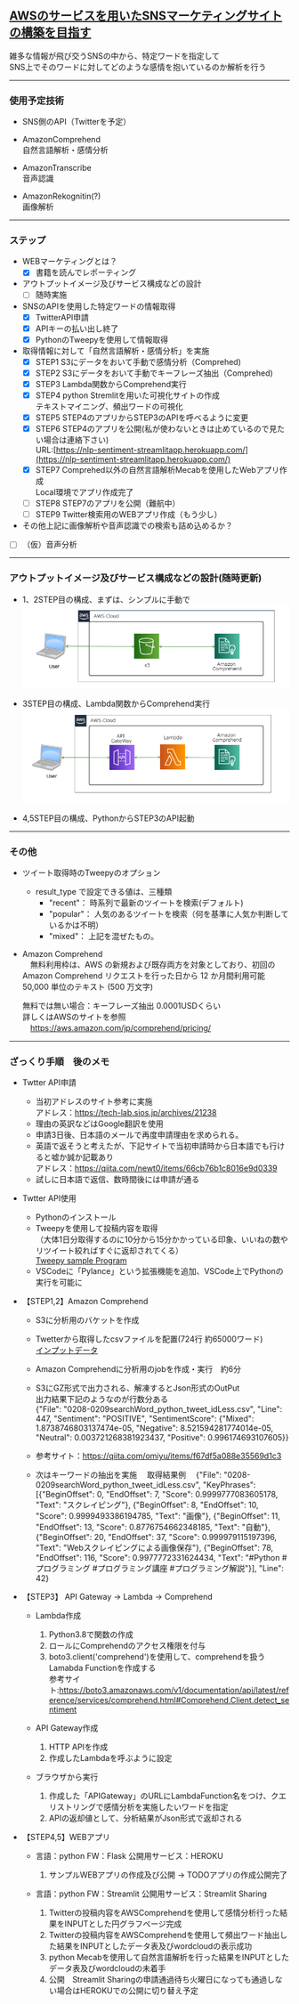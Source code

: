 ## <u>AWSのサービスを用いたSNSマーケティングサイトの構築を目指す</u>  

雑多な情報が飛び交うSNSの中から、特定ワードを指定して  
SNS上でそのワードに対してどのような感情を抱いているのか解析を行う

---

### 使用予定技術
 - SNS側のAPI（Twitterを予定）

 - AmazonComprehend  
   自然言語解析・感情分析

 - AmazonTranscribe  
   音声認識

 - AmazonRekognitin(?)   
   画像解析

---

### ステップ

- WEBマーケティングとは？  
  - [x] 書籍を読んでレポーティング  

- アウトプットイメージ及びサービス構成などの設計  
  - [ ] 随時実施  

- SNSのAPIを使用した特定ワードの情報取得  
  - [x] TwitterAPI申請  
  - [x] APIキーの払い出し終了  
  - [x] PythonのTweepyを使用して情報取得  

- 取得情報に対して「自然言語解析・感情分析」を実施  
  - [x] STEP1 S3にデータをおいて手動で感情分析（Comprehed)  
  - [x] STEP2 S3にデータをおいて手動でキーフレーズ抽出（Comprehed)  
  - [x] STEP3 Lambda関数からComprehend実行  
  - [x] STEP4 python Stremlitを用いた可視化サイトの作成  
               テキストマイニング、頻出ワードの可視化  
  - [x] STEP5 STEP4のアプリからSTEP3のAPIを呼べるように変更  
  - [x] STEP6 STEP4のアプリを公開(私が使わないときは止めているので見たい場合は連絡下さい)  
        URL:[https://nlp-sentiment-streamlitapp.herokuapp.com/](https://nlp-sentiment-streamlitapp.herokuapp.com/)
  - [x] STEP7 Comprehed以外の自然言語解析Mecabを使用したWebアプリ作成  
                Local環境でアプリ作成完了  
  - [ ] STEP8 STEP7のアプリを公開（難航中）  
  - [ ] STEP9 Twitter検索用のWEBアプリ作成（もう少し）  

 - その他上記に画像解析や音声認識での検索も詰め込めるか？  
  - [ ] （仮）音声分析  

---

### アウトプットイメージ及びサービス構成などの設計(随時更新)  

- 1、2STEP目の構成、まずは、シンプルに手動で  
![alt](assets/image/1STEP_FLOW.png)

- 3STEP目の構成、Lambda関数からComprehend実行    
![alt](assets/image/2STEP_FLOW.png)
　
- 4,5STEP目の構成、PythonからSTEP3のAPI起動


---

### その他
  
 - ツイート取得時のTweepyのオプション
   - result_type で設定できる値は、三種類
      - "recent"： 時系列で最新のツイートを検索(デフォルト)
      - "popular"： 人気のあるツイートを検索（何を基準に人気か判断しているかは不明）
      - "mixed"： 上記を混ぜたもの。

- Amazon Comprehend  
  　無料利用枠は、AWS の新規および既存両方を対象としており、初回の Amazon Comprehend リクエストを行った日から 12 か月間利用可能  
    50,000 単位のテキスト (500 万文字)  
   
    無料では無い場合：キーフレーズ抽出	0.0001USDくらい  
    詳しくはAWSのサイトを参照  
    　https://aws.amazon.com/jp/comprehend/pricing/  

---

### ざっくり手順　後のメモ
 - Twtter API申請
   - 当初アドレスのサイト参考に実施  
     アドレス：https://tech-lab.sios.jp/archives/21238  
   - 理由の英訳などはGoogle翻訳を使用  
   - 申請3日後、日本語のメールで再度申請理由を求められる。   
   - 英語で返そうと考えたが、下記サイトで当初申請時から日本語でも行けると嘘か誠か記載あり  
     アドレス：https://qiita.com/newt0/items/66cb76b1c8016e9d0339
   - 試しに日本語で返信、数時間後には申請が通る  

 - Twtter API使用  
   - Pythonのインストール  
   - Tweepyを使用して投稿内容を取得  
   （大体1日分取得するのに10分から15分かかっている印象、いいねの数やリツイート絞ればすぐに返却されてくる）  
     [Tweepy sample Program](twitterSearch_commitEdit.py)
   - VSCodeに「Pylance」という拡張機能を追加、VSCode上でPythonの実行を可能に  

 - 【STEP1,2】Amazon Comprehend  
   - S3に分析用のバケットを作成  
   - Twetterから取得したcsvファイルを配置(724行 約65000ワード)   
     [インプットデータ](0208-0209searchWord_python_tweet_idLess.csv)

   - Amazon Comprehendに分析用のjobを作成・実行　約6分  
   - S3にGZ形式で出力される、解凍するとJson形式のOutPut  
    出力結果下記のようなのが行数分ある  
    {"File": "0208-0209searchWord_python_tweet_idLess.csv", "Line": 447, "Sentiment": "POSITIVE", "SentimentScore": {"Mixed": 1.8738746803137474e-05, "Negative": 8.521594281774014e-05, "Neutral": 0.003721268381923437, "Positive": 0.996174693107605}}

   - 参考サイト：https://qiita.com/omiyu/items/f67df5a088e35569d1c3

   - 次はキーワードの抽出を実施
   　取得結果例
   　{"File": "0208-0209searchWord_python_tweet_idLess.csv", "KeyPhrases": [{"BeginOffset": 0, "EndOffset": 7, "Score": 0.9999777083605178, "Text": "スクレイピング"}, {"BeginOffset": 8, "EndOffset": 10, "Score": 0.9999493386194785, "Text": "画像"}, {"BeginOffset": 11, "EndOffset": 13, "Score": 0.8776754662348185, "Text": "自動"}, {"BeginOffset": 20, "EndOffset": 37, "Score": 0.999979115197396, "Text": "Webスクレイピングによる画像保存"}, {"BeginOffset": 78, "EndOffset": 116, "Score": 0.9977772331624434, "Text": "#Python #プログラミング #プログラミング講座 #プログラミング解説"}], "Line": 42}

 - 【STEP3】 API Gateway → Lambda → Comprehend
   - Lambda作成
     1. Python3.8で関数の作成  
     1. ロールにComprehendのアクセス権限を付与  
     1. boto3.client('comprehend')を使用して、comprehendを扱うLamabda Functionを作成する  
        参考サイト:https://boto3.amazonaws.com/v1/documentation/api/latest/reference/services/comprehend.html#Comprehend.Client.detect_sentiment

   - API Gateway作成
     1. HTTP APIを作成
     1. 作成したLambdaを呼ぶように設定

   - ブラウザから実行  
     1. 作成した「APIGateway」のURLにLambdaFunction名をつけ、クエリストリングで感情分析を実施したいワードを指定  
     1. APIの返却値として、分析結果がJson形式で返却される  

 - 【STEP4,5】WEBアプリ  
   - 言語：python FW：Flask 公開用サービス：HEROKU  
     1. サンプルWEBアプリの作成及び公開 → TODOアプリの作成公開完了  

   - 言語：python FW：Streamlit 公開用サービス：Streamlit Sharing  
     1. Twitterの投稿内容をAWSComprehendを使用して感情分析行った結果をINPUTとした円グラフページ完成  
     1. Twitterの投稿内容をAWSComprehendを使用して頻出ワード抽出した結果をINPUTとしたデータ表及びwordcloudの表示成功  
     1. python Mecabを使用して自然言語解析を行った結果をINPUTとしたデータ表及びwordcloudの未着手  
     1. 公開　Streamlit Sharingの申請通過待ち火曜日になっても通過しない場合はHEROKUでの公開に切り替え予定  

  

